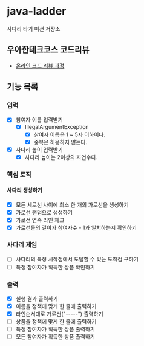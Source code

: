 # java-ladder

사다리 타기 미션 저장소

## 우아한테크코스 코드리뷰

- [온라인 코드 리뷰 과정](https://github.com/woowacourse/woowacourse-docs/blob/master/maincourse/README.md)

## 기능 목록

### 입력
-[x] 참여자 이름 입력받기
  -[x] IllegalArgumentException
    -[x] 참여자 이름은 1 ~ 5자 이하이다. 
    -[x] 중복은 허용하지 않는다. 
- [x] 사다리 높이 입력받기
  - [x] 사다리 높이는 2이상의 자연수다.

### 핵심 로직

#### 사다리 생성하기
- [x] 모든 세로선 사이에 최소 한 개의 가로선을 생성하기
- [x] 가로선 랜덤으로 생성하기
- [x] 가로선 연속 라인 체크
- [x] 가로선들의 길이가 참여자수 - 1과 일치하는지 확인하기

### 사다리 게임
- [ ] 사다리의 특정 시작점에서 도달할 수 있는 도착점 구하기
- [ ] 특정 참여자가 획득한 상품 확인하기

### 출력
- [x] 실행 결과 출력하기
- [x] 이름을 정책에 맞게 한 줄에 출력하기
- [x] 라인순서대로 가로선("-----") 출력하기
- [ ] 상품을 정책에 맞게 한 줄에 출력하기
- [ ] 특정 참여자가 획득한 상품 출력하기
- [ ] 모든 참여자가 획득한 상품 출력하기